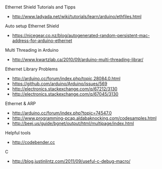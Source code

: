 Ethernet Shield Tutorials and Tipps
 - http://www.ladyada.net/wiki/tutorials/learn/arduino/ethfiles.html
  
Auto setup Ethernet Shield
 - https://nicegear.co.nz/blog/autogenerated-random-persistent-mac-address-for-arduino-ethernet

Multi Threading in Arduino
 - http://www.kwartzlab.ca/2010/09/arduino-multi-threading-librar/
 
Ethernet Library Problems
 - http://arduino.cc/forum/index.php/topic,28084.0.html
 - https://github.com/arduino/Arduino/issues/569
 - http://electronics.stackexchange.com/q/67212/3130
 - http://electronics.stackexchange.com/q/67045/3130

Ethernet & ARP
 - http://arduino.cc/forum/index.php?topic=74547.0
 - http://www.programming-pcap.aldabaknocking.com/codesamples.html
 - http://beej.us/guide/bgnet/output/html/multipage/index.html

Helpful tools
 - http://codebender.cc

C
 - http://blog.justinlintz.com/2011/09/useful-c-debug-macro/
